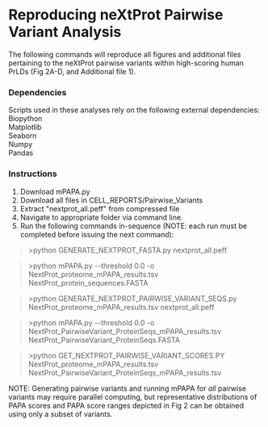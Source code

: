 
# Reproducing neXtProt Pairwise Variant Analysis

The following commands will reproduce all figures and additional files pertaining to the neXtProt pairwise variants within high-scoring human PrLDs (Fig 2A-D, and Additional file 1).

### Dependencies
Scripts used in these analyses rely on the following external dependencies:\
Biopython\
Matplotlib\
Seaborn\
Numpy\
Pandas

### Instructions
1. Download mPAPA.py
2. Download all files in CELL_REPORTS/Pairwise_Variants
3. Extract "nextprot_all.peff" from compressed file
4. Navigate to appropriate folder via command line.
5. Run the following commands in-sequence (NOTE: each run must be completed before issuing the next command):

>\>python GENERATE_NEXTPROT_FASTA.py nextprot_all.peff

>\>python mPAPA.py --threshold 0.0 -o NextProt_proteome_mPAPA_results.tsv NextProt_protein_sequences.FASTA

>\>python GENERATE_NEXTPROT_PAIRWISE_VARIANT_SEQS.py NextProt_proteome_mPAPA_results.tsv nextprot_all.peff

>\>python mPAPA.py --threshold 0.0 -o NextProt_PairwiseVariant_ProteinSeqs_mPAPA_results.tsv NextProt_PairwiseVariant_ProteinSeqs.FASTA

>\>python GET_NEXTPROT_PAIRWISE_VARIANT_SCORES.PY NextProt_proteome_mPAPA_results.tsv NextProt_PairwiseVariant_ProteinSeqs_mPAPA_results.tsv

NOTE: Generating pairwise variants and running mPAPA for *all* pairwise variants may require parallel computing, but representative distributions of PAPA scores and PAPA score ranges depicted in Fig 2 can be obtained using only a subset of variants.

